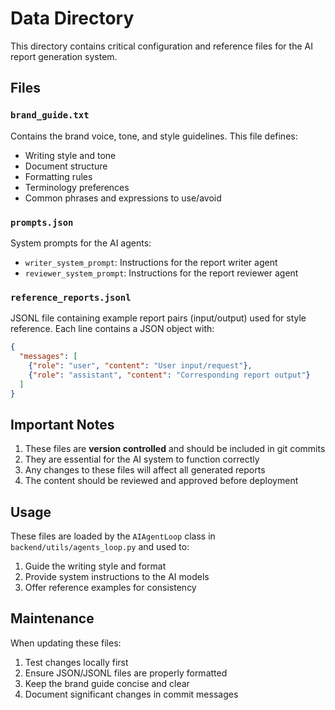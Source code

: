 # Data Directory

This directory contains critical configuration and reference files for the AI report generation system.

## Files

### `brand_guide.txt`
Contains the brand voice, tone, and style guidelines. This file defines:
- Writing style and tone
- Document structure
- Formatting rules
- Terminology preferences
- Common phrases and expressions to use/avoid

### `prompts.json`
System prompts for the AI agents:
- `writer_system_prompt`: Instructions for the report writer agent
- `reviewer_system_prompt`: Instructions for the report reviewer agent

### `reference_reports.jsonl`
JSONL file containing example report pairs (input/output) used for style reference.
Each line contains a JSON object with:
```json
{
  "messages": [
    {"role": "user", "content": "User input/request"},
    {"role": "assistant", "content": "Corresponding report output"}
  ]
}
```

## Important Notes

1. These files are **version controlled** and should be included in git commits
2. They are essential for the AI system to function correctly
3. Any changes to these files will affect all generated reports
4. The content should be reviewed and approved before deployment

## Usage

These files are loaded by the `AIAgentLoop` class in `backend/utils/agents_loop.py` and used to:
1. Guide the writing style and format
2. Provide system instructions to the AI models
3. Offer reference examples for consistency

## Maintenance

When updating these files:
1. Test changes locally first
2. Ensure JSON/JSONL files are properly formatted
3. Keep the brand guide concise and clear
4. Document significant changes in commit messages 